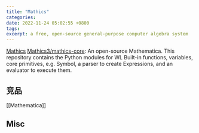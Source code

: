 ```yaml
---
title: "Mathics"
categories: 
date: 2022-11-24 05:02:55 +0800
tags: 
excerpt: a free, open-source general-purpose computer algebra system
---
```


[Mathics](https://mathics.org/)
[Mathics3/mathics-core](https://github.com/Mathics3/mathics-core): An open-source Mathematica. This repository contains the Python modules for WL Built-in functions, variables, core primitives, e.g. Symbol, a parser to create Expressions, and an evaluator to execute them.




## 竞品

[[Mathematica]]


## Misc


